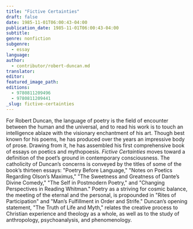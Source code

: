 ```yaml
---
title: "Fictive Certainties"
draft: false
date: 1985-11-01T06:00:43-04:00
publication_date: 1985-11-01T06:00:43-04:00
subtitle:
genre: nonfiction
subgenre:
  - essay
language:
author:
  - contributor/robert-duncan.md
translator:
editor:
featured_image_path:
editions:
  - 9780811209496
  - 9780811209441
_slug: fictive-certainties
---
```


For Robert Duncan, the language of poetry is the field of encounter between the human and the universal, and to read his work is to touch an intelligence ablaze with the visionary enchantment of his art. Though best known for his poems, he has produced over the years an impressive body of prose. Drawing from it, he has assembled his first comprehensive book of essays on poetics and mythopoesis. _Fictive Certainties_ moves toward a definition of the poet’s ground in contemporary consciousness. The catholicity of Duncan’s concerns is conveyed by the titles of some of the book’s thirteen essays: "Poetry Before Language," "Notes on Poetics Regarding Olson’s Maximus," "The Sweetness and Greatness of Dante’s Divine Comedy," "The Self in Postmodern Poetry," and "Changing Perspectives in Reading Whitman." Poetry as a striving for cosmic balance, the meeting of the eternal and the personal, is propounded in "Rites of Participation" and "Man’s Fulfillment in Order and Strife." Duncan’s opening statement, "The Truth of Life and Myth," relates the creative process to Christian experience and theology as a whole, as well as to the study of anthropology, psychoanalysis, and phenomenology.

